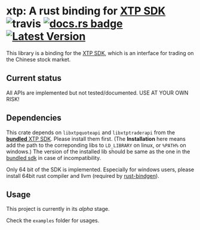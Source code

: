 # xtp: A rust binding for [XTP SDK](http://xtp.zts.com.cn) ![travis] [![docs.rs badge]][docs.rs link] [![Latest Version]][crates.io] 

This library is a binding for the [XTP SDK](http://xtp.zts.com.cn), which is an interface for trading on the Chinese stock market.

## Current status

All APIs are implemented but not tested/documented. USE AT YOUR OWN RISK!

## Dependencies

This crate depends on `libxtpquoteapi` and `libxtptraderapi` from the [**bundled** XTP SDK](http://xtp.zts.com.cn). Please install them first. 
(The **Installation** here means add the path to the correponding libs to `LD_LIBRARY` on linux, or `%PATH%` on windows.)
The version of the installed lib should be same as the one in the [bundled sdk](http://github.com/dovahcrow/xtp-sdk) in case of incompatibility.

Only 64 bit of the SDK is implemented. Especially for windows users, 
please install 64bit rust compiler and llvm (required by [rust-bindgen](https://rust-lang.github.io/rust-bindgen/requirements.html)).

## Usage

This project is currently in its *alpha* stage.

Check the `examples` folder for usages.

[travis]: https://img.shields.io/travis/dovahcrow/xtp-rs/master?style=flat-square
[docs.rs badge]: https://docs.rs/xtp/badge.svg
[docs.rs link]: https://docs.rs/xtp/
[crates.io]: https://crates.io/crates/xtp
[Latest Version]: https://img.shields.io/crates/v/xtp.svg